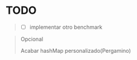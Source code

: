 # TODO #

>
>
> - [ ] implementar otro benchmark
>



>
>Opcional
>
>Acabar  hashMap  personalizado(Pergamino) 